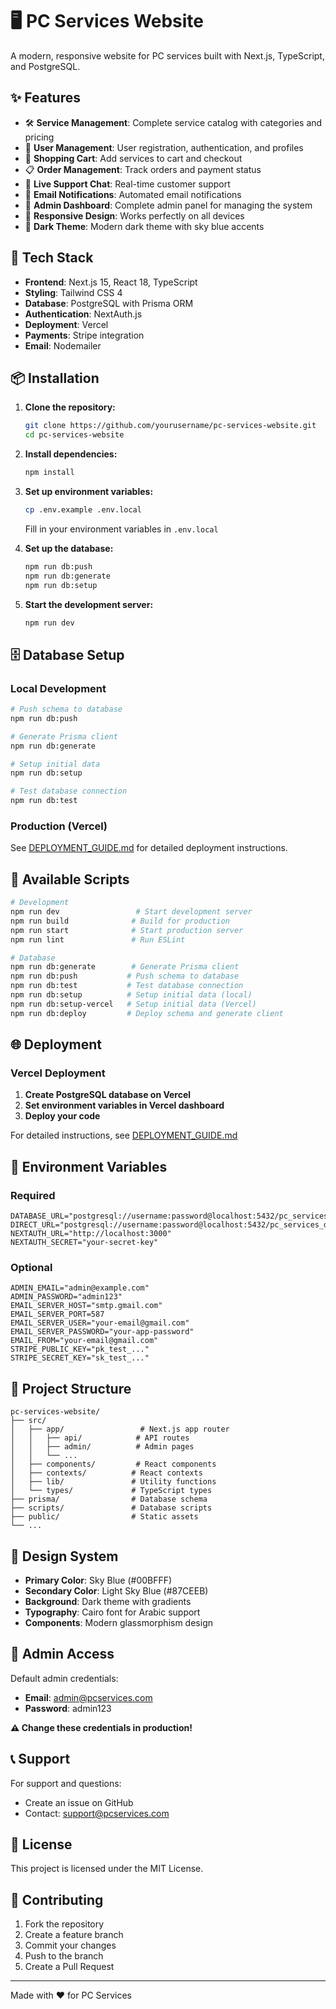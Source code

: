 # 🖥️ PC Services Website

A modern, responsive website for PC services built with Next.js, TypeScript, and PostgreSQL.

## ✨ Features

- 🛠️ **Service Management**: Complete service catalog with categories and pricing
- 👥 **User Management**: User registration, authentication, and profiles
- 🛒 **Shopping Cart**: Add services to cart and checkout
- 📋 **Order Management**: Track orders and payment status
- 💬 **Live Support Chat**: Real-time customer support
- 📧 **Email Notifications**: Automated email notifications
- 🔐 **Admin Dashboard**: Complete admin panel for managing the system
- 📱 **Responsive Design**: Works perfectly on all devices
- 🌙 **Dark Theme**: Modern dark theme with sky blue accents

## 🚀 Tech Stack

- **Frontend**: Next.js 15, React 18, TypeScript
- **Styling**: Tailwind CSS 4
- **Database**: PostgreSQL with Prisma ORM
- **Authentication**: NextAuth.js
- **Deployment**: Vercel
- **Payments**: Stripe integration
- **Email**: Nodemailer

## 📦 Installation

1. **Clone the repository:**
   ```bash
   git clone https://github.com/yourusername/pc-services-website.git
   cd pc-services-website
   ```

2. **Install dependencies:**
   ```bash
   npm install
   ```

3. **Set up environment variables:**
   ```bash
   cp .env.example .env.local
   ```
   
   Fill in your environment variables in `.env.local`

4. **Set up the database:**
   ```bash
   npm run db:push
   npm run db:generate
   npm run db:setup
   ```

5. **Start the development server:**
   ```bash
   npm run dev
   ```

## 🗄️ Database Setup

### Local Development
```bash
# Push schema to database
npm run db:push

# Generate Prisma client
npm run db:generate

# Setup initial data
npm run db:setup

# Test database connection
npm run db:test
```

### Production (Vercel)
See [DEPLOYMENT_GUIDE.md](./DEPLOYMENT_GUIDE.md) for detailed deployment instructions.

## 📝 Available Scripts

```bash
# Development
npm run dev                 # Start development server
npm run build              # Build for production
npm run start              # Start production server
npm run lint               # Run ESLint

# Database
npm run db:generate        # Generate Prisma client
npm run db:push           # Push schema to database
npm run db:test           # Test database connection
npm run db:setup          # Setup initial data (local)
npm run db:setup-vercel   # Setup initial data (Vercel)
npm run db:deploy         # Deploy schema and generate client
```

## 🌐 Deployment

### Vercel Deployment

1. **Create PostgreSQL database on Vercel**
2. **Set environment variables in Vercel dashboard**
3. **Deploy your code**

For detailed instructions, see [DEPLOYMENT_GUIDE.md](./DEPLOYMENT_GUIDE.md)

## 🔧 Environment Variables

### Required
```env
DATABASE_URL="postgresql://username:password@localhost:5432/pc_services_db"
DIRECT_URL="postgresql://username:password@localhost:5432/pc_services_db"
NEXTAUTH_URL="http://localhost:3000"
NEXTAUTH_SECRET="your-secret-key"
```

### Optional
```env
ADMIN_EMAIL="admin@example.com"
ADMIN_PASSWORD="admin123"
EMAIL_SERVER_HOST="smtp.gmail.com"
EMAIL_SERVER_PORT=587
EMAIL_SERVER_USER="your-email@gmail.com"
EMAIL_SERVER_PASSWORD="your-app-password"
EMAIL_FROM="your-email@gmail.com"
STRIPE_PUBLIC_KEY="pk_test_..."
STRIPE_SECRET_KEY="sk_test_..."
```

## 📁 Project Structure

```
pc-services-website/
├── src/
│   ├── app/                 # Next.js app router
│   │   ├── api/            # API routes
│   │   ├── admin/          # Admin pages
│   │   └── ...
│   ├── components/         # React components
│   ├── contexts/          # React contexts
│   ├── lib/               # Utility functions
│   └── types/             # TypeScript types
├── prisma/                # Database schema
├── scripts/               # Database scripts
├── public/                # Static assets
└── ...
```

## 🎨 Design System

- **Primary Color**: Sky Blue (#00BFFF)
- **Secondary Color**: Light Sky Blue (#87CEEB)
- **Background**: Dark theme with gradients
- **Typography**: Cairo font for Arabic support
- **Components**: Modern glassmorphism design

## 🔐 Admin Access

Default admin credentials:
- **Email**: admin@pcservices.com
- **Password**: admin123

**⚠️ Change these credentials in production!**

## 📞 Support

For support and questions:
- Create an issue on GitHub
- Contact: support@pcservices.com

## 📄 License

This project is licensed under the MIT License.

## 🤝 Contributing

1. Fork the repository
2. Create a feature branch
3. Commit your changes
4. Push to the branch
5. Create a Pull Request

---

Made with ❤️ for PC Services